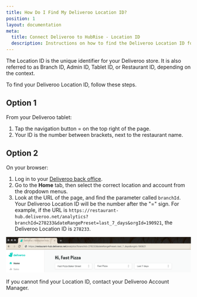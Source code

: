 ```yaml
---
title: How Do I Find My Deliveroo Location ID?
position: 1
layout: documentation
meta:
  title: Connect Deliveroo to HubRise - Location ID
  description: Instructions on how to find the Deliveroo Location ID for your restaurant to start receiving orders on HubRise.
---
```


The Location ID is the unique identifier for your Deliveroo store. It is also referred to as Branch ID, Admin ID, Tablet ID, or Restaurant ID, depending on the context.

To find your Deliveroo Location ID, follow these steps.

## Option 1

From your Deliveroo tablet:

1. Tap the navigation button = on the top right of the page.
1. Your ID is the number between brackets, next to the restaurant name.

## Option 2

On your browser:

1. Log in to your [Deliveroo back office](https://restaurant-hub.deliveroo.net/).
1. Go to the **Home** tab, then select the correct location and account from the dropdown menus.
1. Look at the URL of the page, and find the parameter called `branchId`. Your Deliveroo Location ID will be the number after the "=" sign. For example, if the URL is `https://restaurant-hub.deliveroo.net/analytics?branchId=278233&dateRangePreset=last_7_days&orgId=190921`, the Deliveroo Location ID is `278233`.

![Deliveroo Location ID in the URL of the back office](../../images/011-en-deliveroo-branchid.png)

If you cannot find your Location ID, contact your Deliveroo Account Manager.

